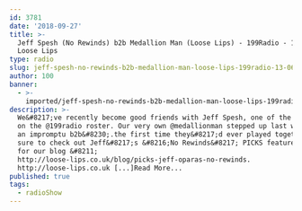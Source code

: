 ```yaml
---
id: 3781
date: '2018-09-27'
title: >-
  Jeff Spesh (No Rewinds) b2b Medallion Man (Loose Lips) - 199Radio - 13/06/18 -
  Loose Lips
type: radio
slug: jeff-spesh-no-rewinds-b2b-medallion-man-loose-lips-199radio-13-06-18
author: 100
banner:
  - >-
    imported/jeff-spesh-no-rewinds-b2b-medallion-man-loose-lips-199radio-13-06-18/image3781.jpeg
description: >-
  We&#8217;ve recently become good friends with Jeff Spesh, one of the fine DJs
  on the @199radio roster. Our very own @medallionman stepped up last week for
  an impromptu b2b&#8230;.the first time they&#8217;d ever played together! Make
  sure to check out Jeff&#8217;s &#8216;No Rewinds&#8217; PICKS feature he did
  for our blog &#8211;
  http://loose-lips.co.uk/blog/picks-jeff-oparas-no-rewinds.
  http://loose-lips.co.uk [...]Read More...
published: true
tags:
  - radioShow
---
```

